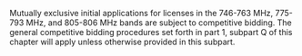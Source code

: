 Mutually exclusive initial applications for licenses in the 746-763 MHz, 775-793 MHz, and 805-806 MHz bands are subject to competitive bidding. The general competitive bidding procedures set forth in part 1, subpart Q of this chapter will apply unless otherwise provided in this subpart.

